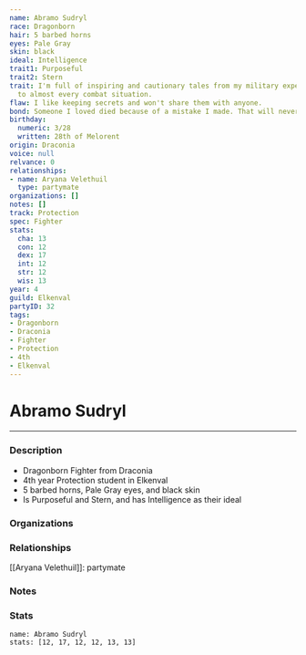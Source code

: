 ```yaml
---
name: Abramo Sudryl
race: Dragonborn
hair: 5 barbed horns
eyes: Pale Gray
skin: black
ideal: Intelligence
trait1: Purposeful
trait2: Stern
trait: I'm full of inspiring and cautionary tales from my military experience relevant
  to almost every combat situation.
flaw: I like keeping secrets and won't share them with anyone.
bond: Someone I loved died because of a mistake I made. That will never happen again.
birthday:
  numeric: 3/28
  written: 28th of Melorent
origin: Draconia
voice: null
relvance: 0
relationships:
- name: Aryana Velethuil
  type: partymate
organizations: []
notes: []
track: Protection
spec: Fighter
stats:
  cha: 13
  con: 12
  dex: 17
  int: 12
  str: 12
  wis: 13
year: 4
guild: Elkenval
partyID: 32
tags:
- Dragonborn
- Draconia
- Fighter
- Protection
- 4th
- Elkenval
---
```

# Abramo Sudryl
---
### Description
- Dragonborn Fighter from Draconia
- 4th year Protection student in Elkenval
- 5 barbed horns, Pale Gray eyes, and black skin
- Is Purposeful and Stern, and has Intelligence as their ideal

### Organizations

### Relationships
[[Aryana Velethuil]]: partymate

### Notes

### Stats
```statblock
name: Abramo Sudryl
stats: [12, 17, 12, 12, 13, 13]
```